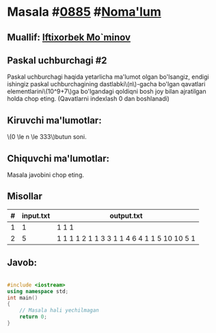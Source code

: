 
<h1>Masala #<a href="https://robocontest.uz/tasks/0885">0885</a> #<a href="https://robocontest.uz/tasks?category=1">Noma'lum</a></h1>
<h2> Muallif: <a href="https://robocontest.uz/profile/foolish_man">Iftixorbek Mo`minov</a></h2>
<h2>Paskal uchburchagi #2</h2>
<p>Paskal uchburchagi haqida yetarlicha ma'lumot olgan bo'lsangiz, endigi ishingiz paskal uchburchagining dastlabki\(n\)-gacha bo'lgan qavatlari elementlarini\(10^9+7\)ga bo'lgandagi qoldiqni bosh joy bilan ajratilgan holda chop eting. (Qavatlarni indexlash 0 dan boshlanadi)</p>
<h2>Kiruvchi ma'lumotlar:</h2>
<p>\(0 \le n \le 333\)butun soni.</p>
<h2>Chiquvchi ma'lumotlar:</h2>
<p>Masala javobini chop eting.</p>
<h2>Misollar</h2>
<table>
    <thead>
        <tr>
            <th>#</th>
            <th>input.txt</th>
            <th>output.txt</th>
        </tr>
    </thead>
    <tbody>
            <tr>
                <td>1</td>
                <td>1</td>
                <td>1
1 1</td>
            </tr>
            <tr>
                <td>2</td>
                <td>5</td>
                <td>1
1 1
1 2 1
1 3 3 1
1 4 6 4 1
1 5 10 10 5 1</td>
            </tr>
    </tbody>
    </table>
    
<h2>Javob:</h2>

######
```cpp
#include <iostream>
using namespace std;
int main()
{
    // Masala hali yechilmagan
    return 0;
}
```
